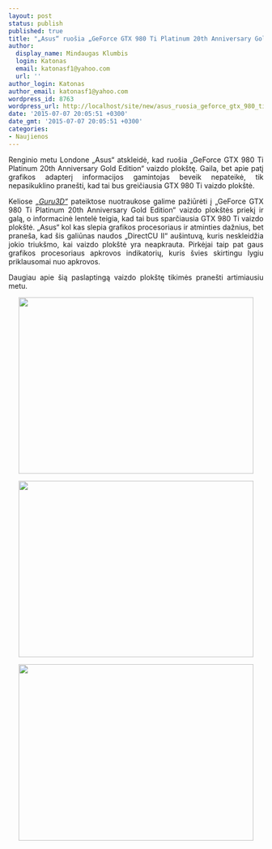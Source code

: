 ```yaml
---
layout: post
status: publish
published: true
title: "„Asus“ ruošia „GeForce GTX 980 Ti Platinum 20th Anniversary Gold Edition“"
author:
  display_name: Mindaugas Klumbis
  login: Katonas
  email: katonasf1@yahoo.com
  url: ''
author_login: Katonas
author_email: katonasf1@yahoo.com
wordpress_id: 8763
wordpress_url: http://localhost/site/new/asus_ruosia_geforce_gtx_980_ti_platinum_20th_anniversary_gold_edition/
date: '2015-07-07 20:05:51 +0300'
date_gmt: '2015-07-07 20:05:51 +0300'
categories:
- Naujienos
---
```

<p style="text-align: justify;">
	Renginio metu Londone &bdquo;Asus&ldquo; atskleidė, kad ruo&scaron;ia &bdquo;GeForce GTX 980 Ti Platinum 20th Anniversary Gold Edition&ldquo; vaizdo plok&scaron;tę. Gaila, bet apie patį grafikos adapterį informacijos gamintojas beveik nepateikė, tik nepasikuklino prane&scaron;ti, kad tai bus greičiausia GTX 980 Ti vaizdo plok&scaron;tė.</p>
<p style="text-align: justify;">
	Keliose <em><a href="http://www.guru3d.com/news-story/asus-geforce-gtx-980-ti-20th-anniverary.html">&bdquo;Guru3D&ldquo;</a></em> pateiktose nuotraukose galime pažiūrėti į &bdquo;GeForce GTX 980 Ti Platinum 20th Anniversary Gold Edition&ldquo; vaizdo plok&scaron;tės priekį ir galą, o informacinė lentelė teigia, kad tai bus sparčiausia GTX 980 Ti vaizdo plok&scaron;tė. &bdquo;Asus&ldquo; kol kas slepia grafikos procesoriaus ir atminties dažnius, bet prane&scaron;a, kad &scaron;is galiūnas naudos &bdquo;DirectCU II&ldquo; au&scaron;intuvą, kuris neskleidžia jokio triuk&scaron;mo, kai vaizdo plok&scaron;tė yra neapkrauta. Pirkėjai taip pat gaus grafikos procesoriaus apkrovos indikatorių, kuris &scaron;vies skirtingu lygiu priklausomai nuo apkrovos.</p>
<p style="text-align: justify;">
	Daugiau apie &scaron;ią paslaptingą vaizdo plok&scaron;tę tikimės prane&scaron;ti artimiausiu metu.</p>
<p style="text-align: center;">
	<a href="http://technews.lt/userfiles/asus gtx 980 ti platinum gold.JPG"><img alt="" src="http://technews.lt/userfiles/asus gtx 980 ti platinum gold.JPG" style="width: 464px; height: 348px;" /></a></p>
<p style="text-align: center;">
	<a href="http://technews.lt/userfiles/asus gtx 980 ti platinum gold 2.JPG"><img alt="" src="http://technews.lt/userfiles/asus gtx 980 ti platinum gold 2.JPG" style="width: 464px; height: 348px;" /></a></p>
<p style="text-align: center;">
	<a href="http://technews.lt/userfiles/asus gtx 980 ti platinum gold 3.JPG"><img alt="" src="http://technews.lt/userfiles/asus gtx 980 ti platinum gold 3.JPG" style="width: 464px; height: 348px;" /></a></p>
